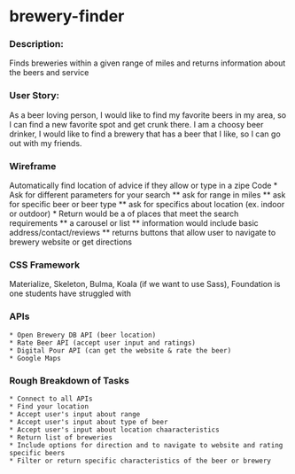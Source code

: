 # brewery-finder

### Description: 
Finds breweries within a given range of miles and returns information about the beers and service

### User Story:
As a beer loving person, I would like to find my favorite beers in my area, so I can find a new favorite spot and get crunk there.
I am a choosy beer drinker, I would like to find a brewery that has a beer that I like, so I can go out with my friends.

### Wireframe
Automatically find location of advice if they allow or type in a zipe Code
    * Ask for different parameters for your search
        ** ask for range in miles
        ** ask for specific beer or beer type
        ** ask for specifics about location (ex. indoor or outdoor)
    * Return would be a of places that meet the search requirements 
        ** a carousel or list 
        ** information would include basic address/contact/reviews
        ** returns buttons that allow user to navigate to brewery website or get directions

### CSS Framework <!-- update this -->
Materialize, Skeleton, Bulma, Koala (if we want to use Sass), Foundation is one students have struggled with

### APIs <!-- update this -->
    * Open Brewery DB API (beer location) 
    * Rate Beer API (accept user input and ratings)  
    * Digital Pour API (can get the website & rate the beer)
    * Google Maps

### Rough Breakdown of Tasks 
    * Connect to all APIs
    * Find your location
    * Accept user's input about range
    * Accept user's input about type of beer
    * Accept user's input about location chaaracteristics
    * Return list of breweries 
    * Include options for direction and to navigate to website and rating specific beers
    * Filter or return specific characteristics of the beer or brewery